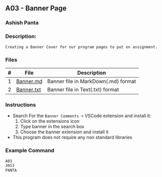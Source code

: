 ## A03 - Banner Page
### Ashish Panta
### Description: 
`Creating a Banner Cover for our program pages to put on assignment.`
### Files

|   #   | File     | Description                      |
| :---: | -------- | -------------------------------- |
|   1   | [Banner.md](https://github.com/apanta0525/3013-Algorithms-Panta/blob/main/Assignments/A03/Banner.md) | Banner file in MarkDown(.md) format |
|   2   | [Banner.txt](https://github.com/apanta0525/3013-Algorithms-Panta/blob/main/Assignments/A03/Banner.txt) | Banner file in Text(.txt) format |

### Instructions

- Search For the `Banner Comments +` VSCode extension and install it:
  1. Click on the extensions icon
  2. Type banner in the search box
  3. Choose the banner extension and install it
- This program does not require any non standard libraries

### Example Command

```txt
A03
3013
PANTA
```

